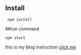 ## Install
```
 npm install
```
##run command
```
npm start
```

this is my blog instruction [click me](https://sandywebdesigner.wordpress.com/2016/07/15/react-es6-project-dev-enviroment-setup/)